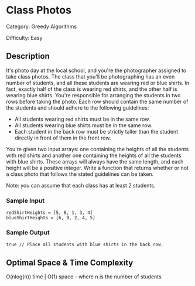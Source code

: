 # Class Photos

Category: Greedy Algorithms

Difficulty: Easy

## Description

It's photo day at the local school, and you're the photographer assigned to
take class photos. The class that you'll be photographing has an even number
of students, and all these students are wearing red or blue shirts. In fact,
exactly half of the class is wearing red shirts, and the other half is wearing
blue shirts. You're responsible for arranging the students in two rows before
taking the photo. Each row should contain the same number of the students and
should adhere to the following guidelines:

* All students wearing red shirts must be in the same row.
* All students wearing blue shirts must be in the same row.
* Each student in the back row must be strictly taller than the student
    directly in front of them in the front row.

You're given two input arrays: one containing the heights of all the students
with red shirts and another one containing the heights of all the students
with blue shirts. These arrays will always have the same length, and each
height will be a positive integer. Write a function that returns whether or
not a class photo that follows the stated guidelines can be taken.


Note: you can assume that each class has at least 2 students.


### Sample Input
```
redShirtHeights = [5, 8, 1, 3, 4]
blueShirtHeights = [6, 9, 2, 4, 5]
```

### Sample Output
```
true // Place all students with blue shirts in the back row.
```

## Optimal Space & Time Complexity

O(nlog(n)) time | O(1) space - where n is the number of students
